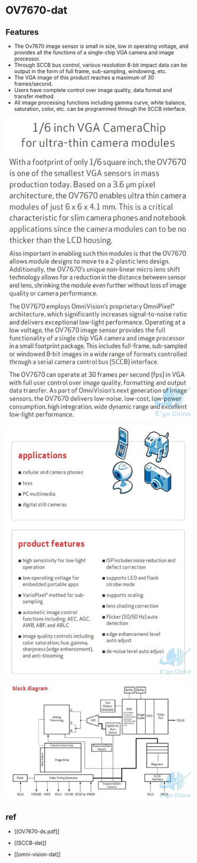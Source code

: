 

# OV7670-dat

## Features 
- The Ov7670 image sensor is small in size, low in operating voltage, and provides all the functions of a single-chip VGA camera and image processor.
- Through SCCB bus control, various resolution 8-bit impact data can be output in the form of full frame, sub-sampling, windowing, etc.
- The VGA image of this product reaches a maximum of 30 frames/second.
- Users have complete control over image quality, data format and transfer method.
- All image processing functions including gamma curve, white balance, saturation, color, etc. can be programmed through the SCCB interface.


![](2023-11-08-13-44-44.png)

![](2023-11-08-13-45-09.png)

![](2023-11-08-14-05-14.png)


## ref 

- [[OV7670-ds.pdf]]

- [[SCCB-dat]]

- [[omni-vision-dat]]
